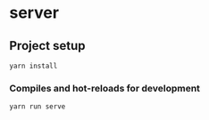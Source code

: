 # server

## Project setup
```
yarn install
```

### Compiles and hot-reloads for development
```
yarn run serve
```
